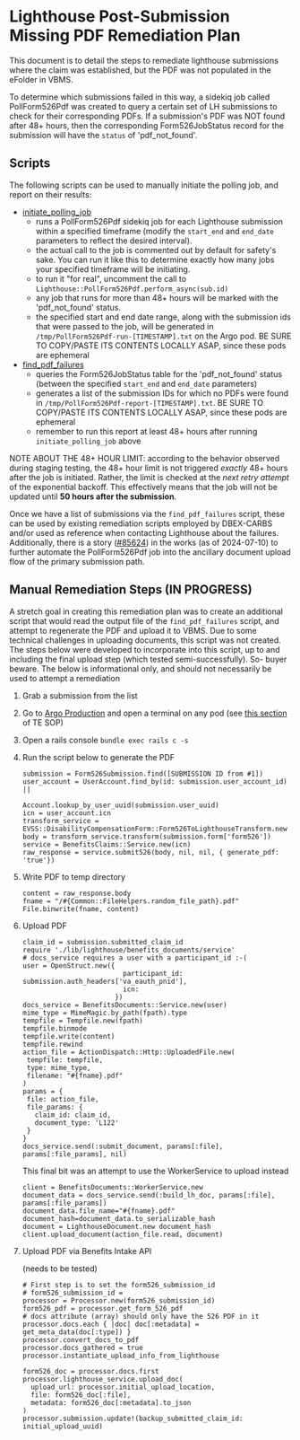 # Lighthouse Post-Submission Missing PDF Remediation Plan

This document is to detail the steps to remediate lighthouse submissions where the claim was established, but the PDF was not populated in the eFolder in VBMS. 

To determine which submissions failed in this way, a sidekiq job called PollForm526Pdf was created to query a certain set of LH submissions to check for their corresponding PDFs. If a submission's PDF was NOT found after 48+ hours, then the corresponding Form526JobStatus record for the submission will have the `status` of 'pdf_not_found'.

## Scripts

The following scripts can be used to manually initiate the polling job, and report on their results:

- [initiate_polling_job](https://github.com/department-of-veterans-affairs/va.gov-team-sensitive/blob/master/teams/benefits/scripts/526/batch_remediation/lighthouse_submission/initiate_polling_job.rb)
   - runs a PollForm526Pdf sidekiq job for each Lighthouse submission within a specified timeframe (modify the `start_end` and `end_date` parameters to reflect the desired interval).
   - the actual call to the job is commented out by default for safety's sake. You can run it like this to determine exactly how many jobs your specified timeframe will be initiating.
   - to run it "for real", uncomment the call to `Lighthouse::PollForm526Pdf.perform_async(sub.id)`
   - any job that runs for more than 48+ hours will be marked with the 'pdf_not_found' status.
   - the specified start and end date range, along with the submission ids that were passed to the job, will be generated in `/tmp/PollForm526Pdf-run-[TIMESTAMP].txt` on the Argo pod. BE SURE TO COPY/PASTE ITS CONTENTS LOCALLY ASAP, since these pods are ephemeral
- [find_pdf_failures](https://github.com/department-of-veterans-affairs/va.gov-team-sensitive/blob/master/teams/benefits/scripts/526/batch_remediation/lighthouse_submission/find_pdf_failures.rb)
   - queries the Form526JobStatus table for the 'pdf_not_found' status (between the specified `start_end` and `end_date` parameters)
   - generates a list of the submission IDs for which no PDFs were found in `/tmp/PollForm526Pdf-report-[TIMESTAMP].txt`. BE SURE TO COPY/PASTE ITS CONTENTS LOCALLY ASAP, since these pods are ephemeral
   - remember to run this report at least 48+ hours after running `initiate_polling_job` above

NOTE ABOUT THE 48+ HOUR LIMIT: according to the behavior observed during staging testing, the 48+ hour limit is not triggered _exactly_ 48+ hours after the job is initiated. Rather, the limit is checked at the _next retry attempt_ of the exponential backoff. This effectively means that the job will not be updated until **50 hours after the submission**.

Once we have a list of submissions via the `find_pdf_failures` script, these can be used by existing remediation scripts employed by DBEX-CARBS and/or used as reference when contacting Lighthouse about the failures. Additionally, there is a story ([#85624](https://app.zenhub.com/workspaces/disability-experience-63dbdb0a401c4400119d3a44/issues/gh/department-of-veterans-affairs/va.gov-team/85624)) in the works (as of 2024-07-10) to further automate the PollForm526Pdf job into the ancillary document upload flow of the primary submission path.

## Manual Remediation Steps (IN PROGRESS)

A stretch goal in creating this remediation plan was to create an additional script that would read the output file of the `find_pdf_failures` script, and attempt to regenerate the PDF and upload it to VBMS. Due to some technical challenges in uploading documents, this script was not created. The steps below were developed to incorporate into this script, up to and including the final upload step (which tested semi-successfully). So- buyer beware. The below is informational only, and should not necessarily be used to attempt a remediation

1. Grab a submission from the list
2. Go to [Argo Production](https://argocd.vfs.va.gov/applications/vets-api-prod) and open a terminal on any pod (see [this section]([https://argocd.vfs.va.gov/applications/vets-api-prod?](https://github.com/department-of-veterans-affairs/va.gov-team-sensitive/blob/master/teams/benefits/scripts/526/TREX/DEBUG/SOP-Toxic-Exposure-Lighthouse-Form526-Submission-Troubleshooting.md#1-how-to-check-a-form526submission-record)) of TE SOP)
3. Open a rails console
   `bundle exec rails c -s`
4. Run the script below to generate the PDF
   ```
   submission = Form526Submission.find([SUBMISSION ID from #1])
   user_account = UserAccount.find_by(id: submission.user_account_id) ||
                         Account.lookup_by_user_uuid(submission.user_uuid)
   icn = user_account.icn
   transform_service = EVSS::DisabilityCompensationForm::Form526ToLighthouseTransform.new
   body = transform_service.transform(submission.form['form526'])
   service = BenefitsClaims::Service.new(icn)
   raw_response = service.submit526(body, nil, nil, { generate_pdf: 'true'})
   ```
5. Write PDF to temp directory
   ```
   content = raw_response.body
   fname = "/#{Common::FileHelpers.random_file_path}.pdf"
   File.binwrite(fname, content)
   ```
5. Upload PDF
   ```
   claim_id = submission.submitted_claim_id
   require './lib/lighthouse/benefits_documents/service'
   # docs_service requires a user with a participant_id :-(
   user = OpenStruct.new({
                            participant_id: submission.auth_headers['va_eauth_pnid'],
                            icn:
                          })
   docs_service = BenefitsDocuments::Service.new(user)
   mime_type = MimeMagic.by_path(fpath).type
   tempfile = Tempfile.new(fpath)
   tempfile.binmode
   tempfile.write(content)
   tempfile.rewind
   action_file = ActionDispatch::Http::UploadedFile.new(
    tempfile: tempfile,
    type: mime_type,
    filename: "#{fname}.pdf"
   )
   params = {
    file: action_file,
    file_params: {
      claim_id: claim_id,
      document_type: 'L122'
    }
   }
   docs_service.send(:submit_document, params[:file], params[:file_params], nil)
   ```
   This final bit was an attempt to use the WorkerService to upload instead
   ```
   client = BenefitsDocuments::WorkerService.new
   document_data = docs_service.send(:build_lh_doc, params[:file], params[:file_params])
   document_data.file_name="#{fname}.pdf"
   document_hash=document_data.to_serializable_hash
   document = LighthouseDocument.new document_hash
   client.upload_document(action_file.read, document)
   ```
6. Upload PDF via Benefits Intake API

   (needs to be tested)
   ```
   # First step is to set the form526_submission_id
   # form526_submission_id =
   processor = Processor.new(form526_submission_id)
   form526_pdf = processor.get_form_526_pdf
   # docs attribute (array) should only have the 526 PDF in it
   processor.docs.each { |doc| doc[:metadata] = get_meta_data(doc[:type]) }
   processor.convert_docs_to_pdf
   processor.docs_gathered = true
   processor.instantiate_upload_info_from_lighthouse
   
   form526_doc = processor.docs.first
   processor.lighthouse_service.upload_doc(
     upload_url: processor.initial_upload_location,
     file: form526_doc[:file],
     metadata: form526_doc[:metadata].to_json
   )
   processor.submission.update!(backup_submitted_claim_id: initial_upload_uuid)
   ```
